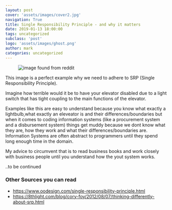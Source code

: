 ```yaml
---
layout: post
cover: 'assets/images/cover2.jpg'
navigation: True
title: Single Responsibility Principle - and why it matters
date: 2019-01-13 18:00:00
tags: uncategorized
subclass: 'post'
logo: 'assets/images/ghost.png'
author: mark
categories: uncategorized
---
```

<!-- wp:image -->  <figure class="wp-block-image"><img src="https://camo.githubusercontent.com/68477b826505688bba89388f542f2d434cf5aea5/68747470733a2f2f707265766965772e726564642e69742f666771747930357a676f79792e6a70673f77696474683d3634302663726f703d736d617274266175746f3d7765627026733d62623663653335373238616163663139393134346465333232613134353564363735666138303737" alt="image found from reddit"/></figure>  <!-- /wp:image -->    <!-- wp:paragraph -->  <p>This image is a perfect example why we need to adhere to SRP (Single Responsibility Principle).</p>  <!-- /wp:paragraph -->    <!-- wp:paragraph -->  <p>Imagine how terrible would it be to have your elevator disabled due to a light switch that has tight coupling to the main functions of the elevator.</p>  <!-- /wp:paragraph -->    <!-- wp:paragraph -->  <p>Examples like this are easy to understand because you know what exactly a lightbulb,what exactly an eleveator is and their differences/boundaries but when it comes to coding information systems (like a procurement system and a disbursement system) things get muddy because we dont know what they are, how they work and what their differences/boundaries are. Information Systems are often abstract to programmers until they spend long enough time in the domain.</p>  <!-- /wp:paragraph -->    <!-- wp:paragraph -->  <p>My advice to circumvent that is to read business books and work closely with business people until you understand how the yout system works.</p>  <!-- /wp:paragraph -->    <!-- wp:paragraph -->  <p>..to be continued</p>  <!-- /wp:paragraph -->    <!-- wp:heading {"level":3} -->  <h3>Other Sources you can read</h3>  <!-- /wp:heading -->    <!-- wp:list -->  <ul><li><a href="https://www.oodesign.com/single-responsibility-principle.html">https://www.oodesign.com/single-responsibility-principle.html</a></li><li><a href="https://8thlight.com/blog/cory-foy/2012/08/07/thinking-differently-about-srp.html">https://8thlight.com/blog/cory-foy/2012/08/07/thinking-differently-about-srp.html</a></li></ul>  <!-- /wp:list -->

